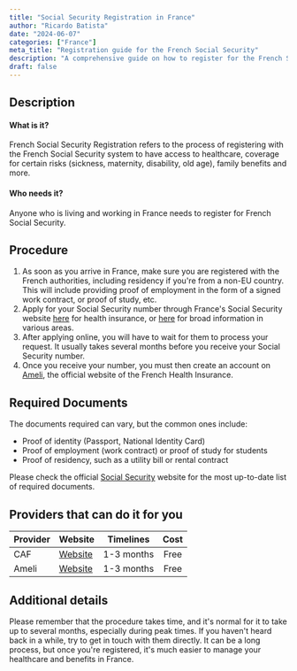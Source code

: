 ```yaml
---
title: "Social Security Registration in France"
author: "Ricardo Batista"
date: "2024-06-07"
categories: ["France"]
meta_title: "Registration guide for the French Social Security"
description: "A comprehensive guide on how to register for the French Social Security system"
draft: false
---
```


## Description
#### What is it?
French Social Security Registration refers to the process of registering with the French Social Security system to have access to healthcare, coverage for certain risks (sickness, maternity, disability, old age), family benefits and more. 

#### Who needs it?
Anyone who is living and working in France needs to register for French Social Security.

## Procedure
1. As soon as you arrive in France, make sure you are registered with the French authorities, including residency if you're from a non-EU country. This will include providing proof of employment in the form of a signed work contract, or proof of study, etc.
2. Apply for your Social Security number through France's Social Security website [here](https://www.ameli.fr/) for health insurance, or [here](https://www.cleiss.fr/particuliers/venir/vie_privee/secu.html) for broad information in various areas.
3. After applying online, you will have to wait for them to process your request. It usually takes several months before you receive your Social Security number.
4. Once you receive your number, you must then create an account on [Ameli](https://assure.ameli.fr/PortailAS/appmanager/PortailAS/assure?_somtc=true), the official website of the French Health Insurance. 

## Required Documents
The documents required can vary, but the common ones include:
 - Proof of identity (Passport, National Identity Card)
 - Proof of employment (work contract) or proof of study for students
 - Proof of residency, such as a utility bill or rental contract

Please check the official [Social Security](https://www.ameli.fr/) website for the most up-to-date list of required documents.

## Providers that can do it for you

| Provider      |     Website     |     Timelines    |        Cost       |
| ------------  | --------------- |  :-------------: |  :-------------:  |
| CAF           |  [Website](https://www.caf.fr/)       |      1-3 months      |        Free       |
| Ameli     |  [Website](https://www.ameli.fr/)     |      1-3 months      |        Free       |

## Additional details
Please remember that the procedure takes time, and it's normal for it to take up to several months, especially during peak times. If you haven't heard back in a while, try to get in touch with them directly. It can be a long process, but once you're registered, it's much easier to manage your healthcare and benefits in France.